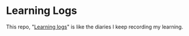 # Learning Logs

This repo, "[Learning logs](https://en.wikipedia.org/wiki/Learning_log)" is like the diaries I keep recording my learning.
